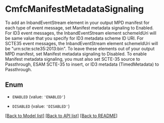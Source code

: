 # CmfcManifestMetadataSignaling

To add an InbandEventStream element in your output MPD manifest for each type of event message, set Manifest metadata signaling to Enabled. For ID3 event messages, the InbandEventStream element schemeIdUri will be same value that you specify for ID3 metadata scheme ID URI. For SCTE35 event messages, the InbandEventStream element schemeIdUri will be \"urn:scte:scte35:2013:bin\". To leave these elements out of your output MPD manifest, set Manifest metadata signaling to Disabled. To enable Manifest metadata signaling, you must also set SCTE-35 source to Passthrough, ESAM SCTE-35 to insert, or ID3 metadata (TimedMetadata) to Passthrough.

## Enum

* `ENABLED` (value: `'ENABLED'`)

* `DISABLED` (value: `'DISABLED'`)

[[Back to Model list]](../README.md#documentation-for-models) [[Back to API list]](../README.md#documentation-for-api-endpoints) [[Back to README]](../README.md)


